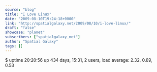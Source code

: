```yaml
---
source: "blog"
title: "I Love Linux"
date: "2009-08-10T19:24:18+0000"
link: "http://spatialgalaxy.net/2009/08/10/i-love-linux/"
draft: "false"
showcase: "planet"
subscribers: ["spatialgalaxy_net"]
author: "Spatial Galaxy"
tags: []
---
```


$ uptime 20:20:56 up 434 days, 15:31, 2 users, load average: 2.32, 0.89, 0.53

